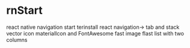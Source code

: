 # rnStart
react native navigation start
terinstall react navigation-> tab and stack
vector icon materialIcon and FontAwesome
fast image
flast list with two columns
